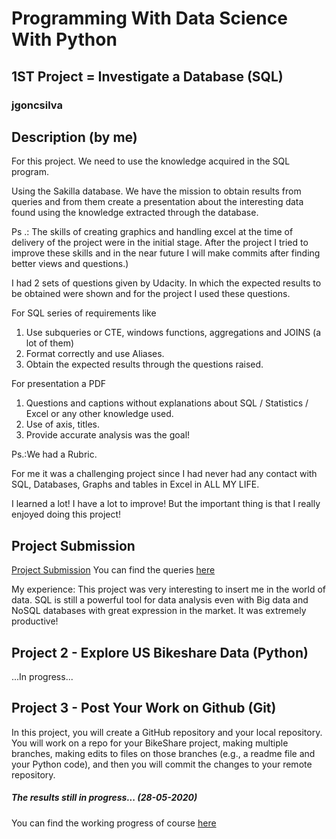 # Programming With Data Science With Python 
## 1ST Project = Investigate a Database (SQL)

### jgoncsilva

## Description (by me) 
For this project. We need to use the knowledge acquired in the SQL program.

Using the Sakilla database. We have the mission to obtain results from queries and from them create a presentation about the interesting data found using the knowledge extracted through the database.

Ps .: The skills of creating graphics and handling excel at the time of delivery of the project were in the initial stage. After the project I tried to improve these skills and in the near future I will make commits after finding better views and questions.)

I had 2 sets of questions given by Udacity. In which the expected results to be obtained were shown and for the project I used these questions.

For SQL series of requirements like
1) Use subqueries or CTE, windows functions, aggregations and JOINS (a lot of them)
2) Format correctly and use Aliases.
3) Obtain the expected results through the questions raised.

For presentation a PDF
1) Questions and captions without explanations about SQL / Statistics / Excel or any other knowledge used.
2) Use of axis, titles.
3) Provide accurate analysis was the goal!

Ps.:We had a Rubric.

For me it was a challenging project since I had never had any contact with SQL, Databases, Graphs and tables in Excel in ALL MY LIFE.

I learned a lot! I have a lot to improve!
But the important thing is that I really enjoyed doing this project!

## Project Submission
[Project Submission](https://drive.google.com/file/d/1i-9mp7osxQn_8wbs1Bo9OekqH2oyBaiu/view?usp=sharing)
You can find the queries [here](https://github.com/jgoncsilva/Udacity---Programming-for-Data-Science-With-Python/tree/master/1ST-PROJECT/Project_Queries)

My experience: This project was very interesting to insert me in the world of data. SQL is still a powerful tool for data analysis even with Big data and NoSQL databases with great expression in the market. It was extremely productive!


## Project 2 - Explore US Bikeshare Data (Python)
...In progress...

## Project 3 - Post Your Work on Github (Git)

In this project, you will create a GitHub repository and your local repository. You will work on a repo for your BikeShare project, making multiple branches, making edits to files on those branches (e.g., a readme file and your Python code), and then you will commit the changes to your remote repository.

##### The results still in progress... (28-05-2020)


You can find the working progress of course [here](https://github.com/jgoncsilva/Git-github-pratice)






